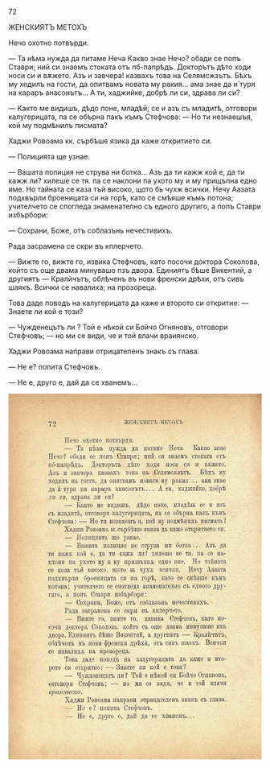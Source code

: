 ﻿72

ЖЕНСКИЯТЪ МЕТОХЪ

Нечо охотно потвърди.

— Та нѣма нужда да питаме Неча Какво знае Нечо? обади се попъ Ставри; ний си знаемъ стоката отъ пб-папрѣдъ. Докторътъ дѣто ходи носи си и вѫжето. Азъ и завчера! казвахъ това на Селямсжзътъ. Бѣхъ му ходилъ на гости, да опитвамъ новата му ракия... ама знае да и́ туря на караръ анасонътъ... А ти, хаджийке, добрѣ ли си, здрава ли си?

— Както ме видишъ, дѣдо поне, младѣй; се и азъ съ младитѣ, отговори калугерицата, па се обърна пакъ къмъ Стефчова: — Но ти незнаешъя, кой му подмѣнилъ писмата?

Хаджи Ровоама кк. сърбѣше язика да каже откритието си.

— Полицията ще узнае.

— Вашата полиция не струва ни ботка... Азъ да ти кажж кой е, да ти кажж ли? хилеше се тя. па се наклони па ухото му и му прищъпна едно име. Но тайната се каза тъй високо, щото бь чухж всички. Нечу Аазата подхвърли броеницата си на горѣ, като се смѣяше къмъ потона; учителчето се спогледа знаменателно съ едного другиго, а попъ Ставри избърбори:

— Сохрани, Боже, отъ соблазънь нечестивихъ.

Рада засрамена се скри въ кплерчето.

— Вижте го, вижте го, извика Стефчовъ, като посочи доктора Соколова, който съ още двама минувашо пзъ двора. Единиятъ бѣше Викентий, а другиятъ — Кралѝчътъ, облѣченъ въ нови френски дрѣхи, отъ сивъ шаякъ. Всички се навалиха; на прозореца.

Това даде поводъ на калугерицата да каже и второто си откритие: — Знаете ли кой е този?

— Чужденецътъ ли ? Той е нѣкой си Бойчо Огняновъ, отговори Стефчовъ; — но ми се види, че и той влачи враиянско.

Хаджи Ровоама направи отрицателенъ знакъ съ глава.

— Не е? попита Стефчовъ.

— Не е, друго е, дай да се хванемъ...

![original](images/085.jpg)

